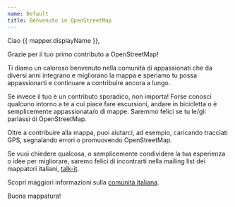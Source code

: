 ```yaml
---
name: Default
title: Benvenuto in OpenStreetMap
---
```


Ciao {{ mapper.displayName }},

Grazie per il tuo primo contributo a OpenStreetMap!

Ti diamo un caloroso benvenuto nella comunità di appassionati che da diversi anni integrano e migliorano la mappa e speriamo tu possa appassionarti e continuare a contribuire ancora a lungo.

Se invece il tuo è un contributo sporadico, non importa! Forse conosci qualcuno intorno a te a cui piace fare escursioni, andare in bicicletta o è semplicemente appassionata/o di mappe. Saremmo felici se tu le/gli parlassi di OpenStreetMap. 

Oltre a contribuire alla mappa, puoi aiutarci, ad esempio, caricando tracciati GPS, segnalando errori o promuovendo OpenStreetMap.

Se vuoi chiedere qualcosa, o semplicemente condividere la tua esperienza o idee per migliorare, saremo felici di incontrarti nella mailing list dei mappatori italiani, [talk-it](https://lists.openstreetmap.org/listinfo/talk-it). 

Scopri maggiori informazioni sulla [comunità italiana](https://wiki.openstreetmap.org/wiki/Italy).

Buona mappatura!